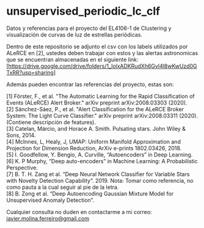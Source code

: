 # unsupervised_periodic_lc_clf
Datos y referencias para el proyecto del EL4106-1 de Clustering y visualización de curvas de luz de estrellas periódicas.

Dentro de este repositorio se adjunto el csv con los labels utilizados por ALeRCE en [2], ustedes deben trabajar con estos y las alertas astronomicas que se encuentran almacenadas en el siguiente link: [https://drive.google.com/drive/folders/1_lolxADKRudXh6Gvl4l8wKwUzd0GTxRR?usp=sharing]

Además pueden encontrar las referencias del proyecto, estas son:

[1] Förster, F., et al. "The Automatic Learning for the Rapid Classification of Events (ALeRCE) Alert Broker." arXiv preprint arXiv:2008.03303 (2020).<br>
[2] Sánchez-Sáez, P., et al. "Alert Classification for the ALeRCE Broker System: The Light Curve Classifier." arXiv preprint arXiv:2008.03311 (2020). (Contiene descripción de features).<br>
[3] Catelan, Márcio, and Horace A. Smith. Pulsating stars. John Wiley & Sons, 2014.<br>
[4] McInnes, L, Healy, J, UMAP: Uniform Manifold Approximation and Projection for Dimension Reduction, ArXiv e-prints 1802.03426, 2018.<br>
[5] I. Goodfellow, Y. Bengio, A. Curville, “Autoencoders” in Deep Learning.<br>
[6] K. P Murphy, “Deep auto-encoders” in Machine Learning: A Probabilistic Perspective.<br>
[7] B. T. H. Zang et al. “Deep Neural Network Classifier for Variable Stars with Novelty Detection Capability”. 2019. Nota: Tomar como referencia, no como pauta a la cual seguir al pie de la letra.<br>
[8] B. Zong et al. “Deep Autoencoding Gaussian Mixture Model for Unsupervised Anomaly Detection”.<br>

Cualquier consulta no duden en contactarme a mi correo: javier.molina.ferreiro@gmail.com
